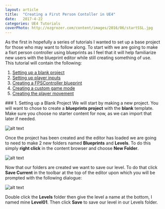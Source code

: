 ```yaml
---
layout: article
title:  "Creating a First Person Contoller in UE4"
date:   2017-4-22
categories: UE4 Tutorials
coverPhoto: http://ozgrozer.com/content/images/2016/06/startSSL.jpg
---
```


As the first in hopefully a series of tutorials I wanted to set up a base project for those who may want to follow along. To start with we are going to make a fisrt person controller using blueprints as I feel that it will help familiarize new users with the blueprint editor while still creating something of use. This tutorial will contain the following:

 1. [Setting up a blank project](#blank)
 2. [Setting up player inputs](#inputs)
 3. [Creating a FPSController blueprint](#fps)
 4. [Creating a custom game mode](#gamemode)
 5. [Creating the player movement](#movement)

<a name="blank"></a> ### 1. Setting up a Blank Project
We will start by making a new project. You will want to chose to create a **blueprints project** with the **blank** template. Make sure you choose no starter content for now, as we can import that later if needed.

![alt text](http://i.imgur.com/OvtMwKz.png "Creating blank project")

Once the project has been created and the editor has loaded we are going to need to make 2 new folders named **Blueprints** and **Levels**. To do this simply **right click** in the content browser and choose **New Folder**.

![alt text](http://i.imgur.com/DaXTHLW.png "Creating folders")

Now that our folders are created we want to save our level. To do that click **Save Current** in the toolbar at the top of the editor upon which you will be prompted with the following dialogue:

![alt text](http://i.imgur.com/3Q9lvRR.png "Saving the level")

Double click the **Levels** folder then give the level a name at the bottom, I named mine **Level01**. Then click **Save** to save our level in our Levels folder.
